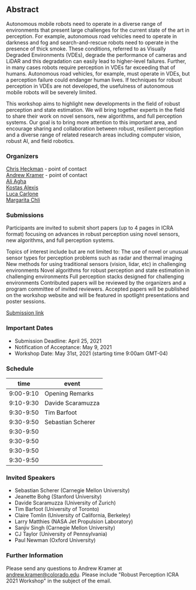 ## Abstract

Autonomous mobile robots need to operate in a diverse range of environments that present large challenges for the current state of the art in perception. For example, autonomous road vehicles need to operate in darkness and fog and search-and-rescue robots need to operate in the presence of thick smoke. These conditions, referred to as Visually Degraded Environments (VDEs), degrade the performance of cameras and LiDAR and this degradation can easily lead to higher-level failures. Further, in many cases robots require perception in VDEs far exceeding that of humans. Autonomous road vehicles, for example, must operate in VDEs, but a perception failure could endanger human lives. If techniques for robust perception in VDEs are not developed, the usefulness of autonomous mobile robots will be severely limited.

This workshop aims to highlight new developments in the field of robust perception and state estimation. We will bring together experts in the field to share their work on novel sensors, new algorithms, and full perception systems. Our goal is to bring more attention to this important area, and encourage sharing and collaboration between robust, resilient perception and a diverse range of related research areas including computer vision, robust AI, and field robotics.

### Organizers
[Chris Heckman](http://www.ristoffer.ch/) - point of contact  
[Andrew Kramer](http://www.andrewjkramer.net/) - point of contact  
[Ali Agha](http://aliagha.site/)  
[Kostas Alexis](http://www.kostasalexis.com/)  
[Luca Carlone](https://lucacarlone.mit.edu/)  
[Margarita Chli](http://www.v4rl.ethz.ch)  

### Submissions
Participants are invited to submit short papers (up to 4 pages in ICRA format) focusing on advances in robust perception using novel sensors, new algorithms, and full perception systems. 
 
Topics of interest include but are not limited to:
The use of novel or unusual sensor types for perception problems such as radar and thermal imaging
New methods for using traditional sensors (vision, lidar, etc) in challenging environments
Novel algorithms for robust perception and state estimation in challenging environments
Full perception stacks designed for challenging environments
Contributed papers will be reviewed by the organizers and a program committee of invited reviewers. Accepted papers will be published on the workshop website and will be featured in spotlight presentations and poster sessions. 
 
[Submission link](https://easychair.org/conferences/?conf=icra21wrpce)
 
### Important Dates
- Submission Deadline: April 25, 2021
- Notification of Acceptance: May 9, 2021
- Workshop Date: May 31st, 2021 (starting time 9:00am GMT-04)

### Schedule
| time | event |
|----------------|-----------------|
| 9:00-9:10      | Opening Remarks |
| 9:10-9:30      | Davide Scaramuzza       |
| 9:30-9:50   | Tim Barfoot        |
| 9:30-9:50   | Sebastian Scherer      |
| 9:30-9:50   |       |
| 9:30-9:50   |       |
| 9:30-9:50   |       |
| 9:30-9:50   |       |
 
### Invited Speakers
 - Sebastian Scherer (Carnegie Mellon University)
 - Jeanette Bohg (Stanford University)
 - Davide Scaramuzza (University of Zurich)
 - Tim Barfoot (University of Toronto)
 - Claire Tomlin (University of California, Berkeley)
 - Larry Matthies (NASA Jet Propulsion Laboratory)
 - Sanjiv Singh (Carnegie Mellon University)
 - CJ Taylor (University of Pennsylvania)
 - Paul Newman (Oxford University)

### Further Information
Please send any questions to Andrew Kramer at [andrew.kramer@colorado.edu](andrew.kramer@colorado.edu). Please include "Robust Perception ICRA 2021 Workshop" in the subject of the email.
